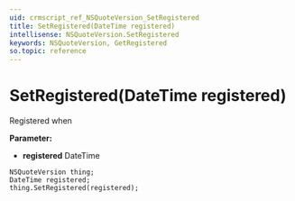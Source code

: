```yaml
---
uid: crmscript_ref_NSQuoteVersion_SetRegistered
title: SetRegistered(DateTime registered)
intellisense: NSQuoteVersion.SetRegistered
keywords: NSQuoteVersion, GetRegistered
so.topic: reference
---
```


# SetRegistered(DateTime registered)

Registered when

**Parameter:** 
 - **registered** DateTime

```crmscript
NSQuoteVersion thing;
DateTime registered;
thing.SetRegistered(registered);
```

